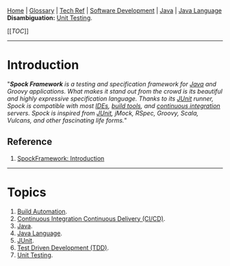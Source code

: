 [Home](/Slalom-LLC/Slalom-Consulting) | [Glossary](/Glossary) | [Tech Ref](/Tech-Ref) | [Software Development](/Tech-Ref/Software-Development) | [Java](/Tech-Ref/Software-Development/Java) | [Java Language](/Tech-Ref/Software-Development/Java/Java-Language)
**Disambiguation:** [Unit Testing](/Tech-Ref/Software-Development/QE-\(Quality-Engineering\)/Unit-Testing).

[[_TOC_]]

---
# Introduction
"_***Spock Framework*** is a testing and specification framework for [Java](/Tech-Ref/Software-Development/Java) and Groovy applications. What makes it stand out from the crowd is its beautiful and highly expressive specification language. Thanks to its [JUnit](/Tech-Ref/Software-Development/Java/Java-Language/JUnit-Unit%2DTesting-Framework) runner, Spock is compatible with most [IDEs](/Tech-Ref/Software-Development/IDE-\(Integrated-Development-Environment\)), [build tools](/Tech-Ref/Software-Development/DevOps-\(Development-and-IT-Operations\)/Build-Automation), and [continuous integration](/Tech-Ref/Software-Development/DevOps-\(Development-and-IT-Operations\)/Build-Automation) servers. Spock is inspired from [JUnit](/Tech-Ref/Software-Development/Java/Java-Language/JUnit-Unit%2DTesting-Framework), jMock, RSpec, Groovy, Scala, Vulcans, and other fascinating life forms._"

## Reference
1. [SpockFramework: Introduction](https://spockframework.org/spock/docs/2.1/introduction.html)

---
# Topics
1. [Build Automation](/Tech-Ref/Software-Development/DevOps-\(Development-and-IT-Operations\)/Build-Automation).
1. [Continuous Integration   Continuous Delivery (CI/CD)](/Tech-Ref/Software-Development/DevOps-\(Development-and-IT-Operations\)/CI-CD-\(Continuous-Integration-%2D-Continuous-Delivery\)).
1. [Java](/Tech-Ref/Software-Development/Java).
1. [Java Language](/Tech-Ref/Software-Development/Java/Java-Language).
1. [JUnit](/Tech-Ref/Software-Development/Java/Java-Language/JUnit-Unit%2DTesting-Framework).
1. [Test Driven Development (TDD)](/Tech-Ref/Software-Development/QE-\(Quality-Engineering\)/TDD-\(Test-Driven-Development\)).
1. [Unit Testing](/Tech-Ref/Software-Development/QE-\(Quality-Engineering\)/Unit-Testing).
